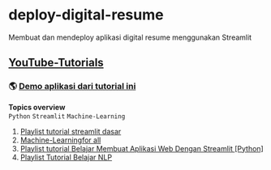 # deploy-digital-resume
Membuat dan mendeploy aplikasi digital resume menggunakan Streamlit

## [YouTube-Tutorials](https://youtu.be/NQaZLmgXAO8)
### 🌎 [Demo aplikasi dari tutorial ini](https://jumadi-cloud-deploy-digital-resume-app-kmfp9o.streamlit.app/)

**Topics overview**  
`Python` `Streamlit` `Machine-Learning` 

1. [Playlist tutorial streamlit dasar](https://www.youtube.com/playlist?list=PLm94WimySTnr_AllzUeBTZR-fdvTsw99l)
2. [Machine-Learningfor all](https://github.com/avrabyt/YouTube-Tutorials/tree/main/Machine-Learning%20for%20all)
3. [Playlist tutorial Belajar Membuat Aplikasi Web Dengan Streamlit [Python]](https://www.youtube.com/playlist?list=PLm94WimySTnp8oZhsk_9iB_m92_ssgBbS)
4. [Playlist Tutorial Belajar NLP](https://www.youtube.com/playlist?list=PLm94WimySTnoFUeg6DatP7SJmj-QyOplj)
